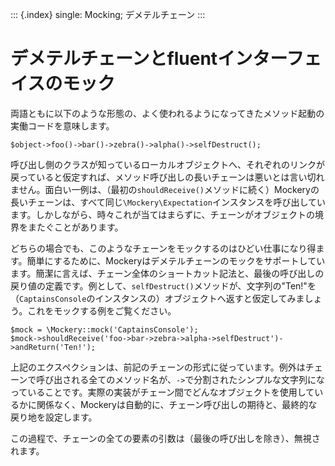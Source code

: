 ::: {.index}
single: Mocking; デメテルチェーン
:::

デメテルチェーンとfluentインターフェイスのモック
================================================

両語ともに以下のような形態の、よく使われるようになってきたメソッド起動の実働コードを意味します。

``` {.php}
$object->foo()->bar()->zebra()->alpha()->selfDestruct();
```

呼び出し側のクラスが知っているローカルオブジェクトへ、それぞれのリンクが戻っていると仮定すれば、メソッド呼び出しの長いチェーンは悪いとは言い切れません。面白い一例は、（最初の`shouldReceive()`メソッドに続く）Mockeryの長いチェーンは、すべて同じ`\Mockery\Expectation`インスタンスを呼び出しています。しかしながら、時々これが当てはまらずに、チェーンがオブジェクトの境界をまたぐことがあります。

どちらの場合でも、このようなチェーンをモックするのはひどい仕事になり得ます。簡単にするために、Mockeryはデメテルチェーンのモックをサポートしています。簡潔に言えば、チェーン全体のショートカット記法と、最後の呼び出しの戻り値の定義です。例として、`selfDestruct()`メソッドが、文字列の\"Ten!\"を（`CaptainsConsole`のインスタンスの）オブジェクトへ返すと仮定してみましょう。これをモックする例をご覧ください。

``` {.php}
$mock = \Mockery::mock('CaptainsConsole');
$mock->shouldReceive('foo->bar->zebra->alpha->selfDestruct')->andReturn('Ten!');
```

上記のエクスペクションは、前記のチェーンの形式に従っています。例外はチェーンで呼び出される全てのメソッド名が、`->`で分割されたシンプルな文字列になっていることです。実際の実装がチェーン間でどんなオブジェクトを使用しているかに関係なく、Mockeryは自動的に、チェーン呼び出しの期待と、最終的な戻り地を設定します。

この過程で、チェーンの全ての要素の引数は（最後の呼び出しを除き）、無視されます。
